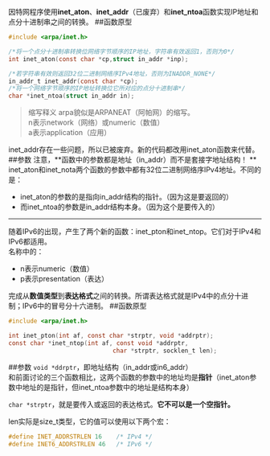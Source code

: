 因特网程序使用**inet_aton**、**inet_addr**（已废弃）和**inet_ntoa**函数实现IP地址和点分十进制串之间的转换。
##函数原型
```c
#include <arpa/inet.h>

/*将一个点分十进制串转换位网络字节顺序的IP地址，字符串有效返回1，否则为0*/
int inet_aton(const char *cp,struct in_addr *inp);

/*若字符串有效则返回32位二进制网络序IPv4地址，否则为INADDR_NONE*/
in_addr_t inet_addr(const char *cp);
/*将一个网络字节顺序的IP地址转换位它所对应的点分十进制串*/
char *inet_ntoa(struct in_addr in);
```
>缩写释义
arpa貌似是ARPANEAT（阿帕网）的缩写。    
n表示network（网络）或numeric（数值）    
a表示application（应用）

inet_addr存在一些问题，所以已被废弃。新的代码都改用inet_aton函数来代替。
##参数
注意，**函数中的参数都是地址（in_addr）而不是套接字地址结构！ ** 
inet_aton和inet_nota两个函数的参数中都有32位二进制网络序IPv4地址。不同的是：
* inet_aton的参数的是指向in_addr结构的指针。（因为这是要返回的）
* 而inet_ntoa的参数是in_addr结构本身。（因为这个是要传入的）

-------------
随着IPv6的出现，产生了两个新的函数：inet_pton和inet_ntop。它们对于IPv4和IPv6都适用。  
名称中的：
- n表示numeric（数值）
- p表示presentation（表达）

完成从**数值类型**到**表达格式**之间的转换。所谓表达格式就是IPv4中的点分十进制；IPv6中的冒号分十六进制。
##函数原型
```c
#include <arpa/inet.h>

int inet_pton(int af, const char *strptr, void *addrptr);
const char *inet_ntop(int af, const void *addrptr,
                             char *strptr, socklen_t len);
```
##参数
`void *ddrptr`，即地址结构（in_addr或in6_addr）  
和前面讨论的三个函数相比，这两个函数的参数中的地址均是**指针**（inet_aton参数中地址的是指针，但inet_ntoa参数中的地址是结构本身） 
 
`char *strptr`，就是要传入或返回的表达格式。**它不可以是一个空指针。**
  
len实际是size_t类型，它的值可以使用以下两个宏：
```c
#define INET_ADDRSTRLEN 16    /* IPv4 */
#define INET6_ADDRSTRLEN 46   /* IPv6 */
```